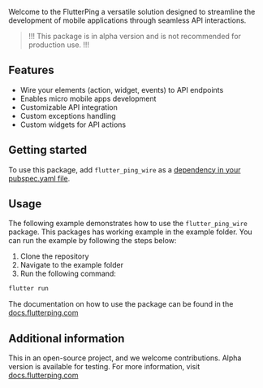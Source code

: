 Welcome to the FlutterPing a versatile solution designed to streamline the development of mobile applications through seamless API interactions.

> !!! This package is in alpha version and is not recommended for production use. !!!

## Features

- Wire your elements (action, widget, events) to API endpoints
- Enables micro mobile apps development
- Customizable API integration
- Custom exceptions handling
- Custom widgets for API actions

## Getting started

To use this package, add `flutter_ping_wire` as a [dependency in your pubspec.yaml file](https://flutter.dev/docs/development/packages-and-plugins/using-packages).

## Usage

The following example demonstrates how to use the `flutter_ping_wire` package. This packages has working example in the example folder. You can run the example by following the steps below:

1. Clone the repository
2. Navigate to the example folder
3. Run the following command:

```bash
flutter run
```

The documentation on how to use the package can be found in the [docs.flutterping.com](https://docs.flutterping.com)

## Additional information

This in an open-source project, and we welcome contributions.
Alpha version is available for testing. For more information, visit [docs.flutterping.com](https://docs.flutterping.com)
